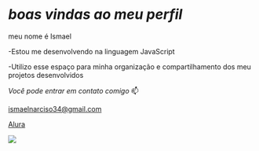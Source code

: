 # *boas vindas ao meu perfil* 
 
meu nome é Ismael 

-Estou me desenvolvendo na linguagem JavaScript

-Utilizo esse espaço para minha organização e compartilhamento dos meu projetos desenvolvidos

_Você pode entrar em contato comigo_ 📫

ismaelnarciso34@gmail.com

[Alura](https://www.alura.com.br/)

![](https://tenor.com/pt-BR/view/galaxy-universe-gif-26677854.gif)
